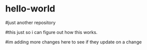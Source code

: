 # hello-world
#just another repository

#this just so i can figure out how this works.

#im adding more changes here to see if they update on a change
